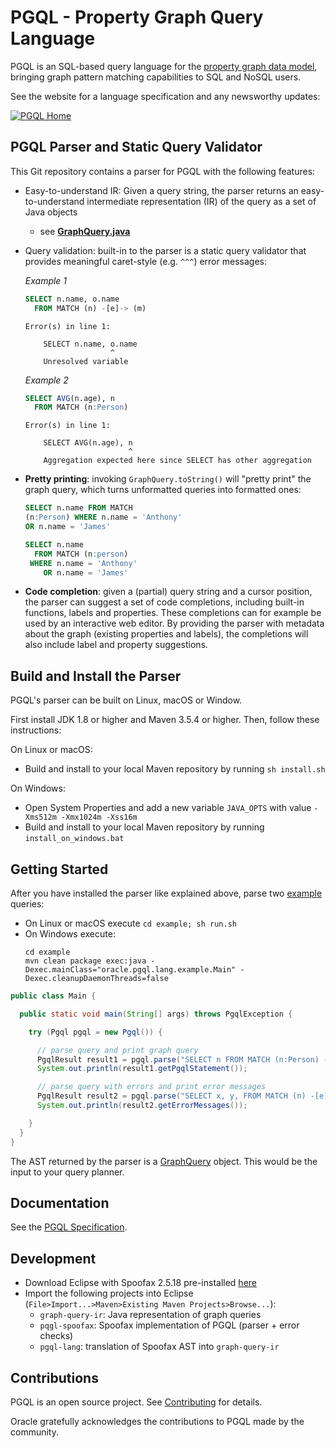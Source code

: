 # PGQL - Property Graph Query Language

PGQL is an SQL-based query language for the [property graph data model](https://pgql-lang.org/spec/latest/#property-graph-data-model), bringing graph pattern matching capabilities to SQL and NoSQL users.

See the website for a language specification and any newsworthy updates:

[![PGQL Home](pgql_home_screenshot.png)](https://pgql-lang.org/)

## PGQL Parser and Static Query Validator

This Git repository contains a parser for PGQL with the following features:

 - Easy-to-understand IR: Given a query string, the parser returns an easy-to-understand intermediate representation (IR) of the query as a set of Java objects
    - see [__GraphQuery.java__](graph-query-ir/src/main/java/oracle/pgql/lang/ir/GraphQuery.java)
 - Query validation: built-in to the parser is a static query validator that provides meaningful caret-style (e.g. `^^^`) error messages:

   _Example 1_

   ```sql
   SELECT n.name, o.name
     FROM MATCH (n) -[e]-> (m)
   ```

   ```
   Error(s) in line 1:

       SELECT n.name, o.name
                      ^
       Unresolved variable
   ```

   _Example 2_

   ```sql
   SELECT AVG(n.age), n
     FROM MATCH (n:Person)
   ```

   ```
   Error(s) in line 1:

       SELECT AVG(n.age), n
                          ^
       Aggregation expected here since SELECT has other aggregation
   ```

 - __Pretty printing__: invoking `GraphQuery.toString()` will "pretty print" the graph query, which turns unformatted queries into formatted ones:

   ```sql
   SELECT n.name FROM MATCH
   (n:Person) WHERE n.name = 'Anthony'
   OR n.name = 'James'
   ```

   ```sql
   SELECT n.name
     FROM MATCH (n:person)
    WHERE n.name = 'Anthony'
       OR n.name = 'James'
   ```

 - __Code completion__: given a (partial) query string and a cursor position, the parser can suggest a set of code completions, including built-in functions, labels and properties. These completions can for example be used by an interactive web editor.
   By providing the parser with metadata about the graph (existing properties and labels), the completions will also include label and property suggestions.

## Build and Install the Parser

PGQL's parser can be built on Linux, macOS or Window.

First install JDK 1.8 or higher and Maven 3.5.4 or higher.
Then, follow these instructions:

On Linux or macOS:

 - Build and install to your local Maven repository by running `sh install.sh`

On Windows:

 - Open System Properties and add a new variable `JAVA_OPTS` with value `-Xms512m -Xmx1024m -Xss16m`
 - Build and install to your local Maven repository by running `install_on_windows.bat`

## Getting Started

After you have installed the parser like explained above, parse two [example](example/src/main/java/oracle/pgql/lang/example/Main.java) queries:
 - On Linux or macOS execute `cd example; sh run.sh`
 - On Windows execute:
   ```
   cd example
   mvn clean package exec:java -Dexec.mainClass="oracle.pgql.lang.example.Main" -Dexec.cleanupDaemonThreads=false
   ```

```java
public class Main {

  public static void main(String[] args) throws PgqlException {

    try (Pgql pgql = new Pgql()) {

      // parse query and print graph query
      PgqlResult result1 = pgql.parse("SELECT n FROM MATCH (n:Person) -[e:likes]-> (m:Person) WHERE n.name = 'Dave'");
      System.out.println(result1.getPgqlStatement());

      // parse query with errors and print error messages
      PgqlResult result2 = pgql.parse("SELECT x, y, FROM MATCH (n) -[e]-> (m)");
      System.out.println(result2.getErrorMessages());

    }
  }
}
```

The AST returned by the parser is a [GraphQuery](graph-query-ir/src/main/java/oracle/pgql/lang/ir/GraphQuery.java) object. This would be the input to your query planner.

## Documentation

See the [PGQL Specification](https://pgql-lang.org/spec/latest/).

## Development

- Download Eclipse with Spoofax 2.5.18 pre-installed [here](https://spoofax.dev/release/note/2.5.18/)
- Import the following projects into Eclipse (`File>Import...>Maven>Existing Maven Projects>Browse...`):
    - `graph-query-ir`: Java representation of graph queries
    - `pqgl-spoofax`: Spoofax implementation of PGQL (parser + error checks)
    - `pgql-lang`: translation of Spoofax AST into `graph-query-ir`

## Contributions

PGQL is an open source project. See [Contributing](CONTRIBUTING.md) for details.

Oracle gratefully acknowledges the contributions to PGQL made by the community.
